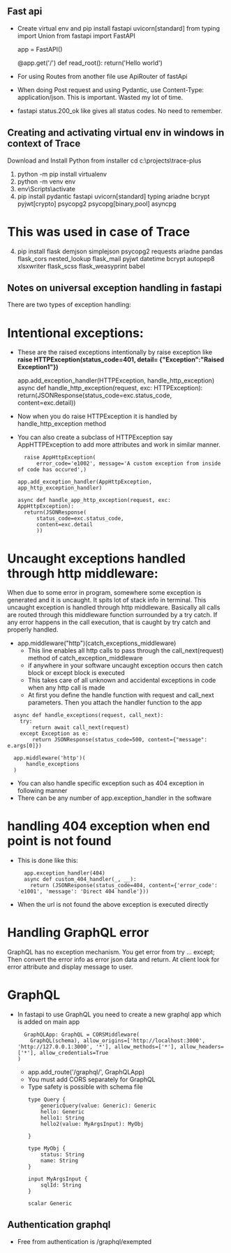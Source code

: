 ## **Fast api**
- Create virtual env and pip install fastapi uvicorn[standard]
  from typing import Union
  from fastapi import FastAPI

  app = FastAPI()

  @app.get('/')
  def read_root():
      return('Hello world')
- For using Routes from another file use ApiRouter of fastApi
- When doing Post request and using Pydantic, use Content-Type: application/json. This is important. Wasted my lot of time.
- fastapi status.200_ok like gives all status codes. No need to remember.

## **Creating and activating virtual env in windows in context of Trace**
Download and Install Python from installer
cd c:\projects\trace-plus
1. python -m pip install virtualenv
2. python -m venv env
3. env\Scripts\activate
4. pip install pydantic fastapi uvicorn[standard] typing ariadne bcrypt pyjwt[crypto] psycopg2 psycopg[binary,pool] asyncpg
# This was used in case of Trace
4. pip install flask demjson simplejson psycopg2 requests ariadne pandas flask_cors nested_lookup flask_mail pyjwt datetime bcrypt autopep8 xlsxwriter flask_scss flask_weasyprint babel

## **Notes on universal exception handling in fastapi**
There are two types of exception handling:
# Intentional exceptions:
- These are the raised exceptions intentionally by raise exception like **raise HTTPException(status_code=401, detail= {"Exception":"Raised Exception1"})** 
  
  app.add_exception_handler(HTTPException, handle_http_exception)
  async def handle_http_exception(request, exc: HTTPException):
    return(JSONResponse(status_code=exc.status_code, content=exc.detail))
- Now when you do raise HTTPException it is handled by handle_http_exception method

- You can also create a subclass of HTTPException say AppHTTPException to add more attributes and work in similar manner.
  ```
    raise AppHttpException(
        error_code='e1002', message='A custom exception from inside of code has occured',)
  ```
  ```app.add_exception_handler(AppHttpException, app_http_exception_handler)```
  ```
  async def handle_app_http_exception(request, exc: AppHttpException):
    return(JSONResponse(
        status_code=exc.status_code, 
        content=exc.detail
        ))
  ```

# Uncaught exceptions handled through http middleware: 
When due to some error in program, somewhere some exception is generated and it is uncaught. It spits lot of stack info in terminal. This uncaught exception is handled through http middleware. Basically all calls are routed through this middleware function surrounded by a try catch. If any error happens in the call execution, that is caught by try catch and properly handled.
- app.middleware("http")(catch_exceptions_middleware)
  - This line enables all http calls to pass through the call_next(request) method of catch_exception_middleware
  - if anywhere in your software uncaught exception occurs then catch block or except block is executed
  - This takes care of all unknown and accidental exceptions in code when any http call is made
  - At first you define the handle function with request and call_next parameters. Then you attach the handler function to the app
```
  async def handle_exceptions(request, call_next):
    try:
        return await call_next(request)
    except Exception as e:
        return JSONResponse(status_code=500, content={"message": e.args[0]})

  app.middleware('http')(
      handle_exceptions
  )
```
- You can also handle specific exception such as 404 exception in following manner
- There can be any number of app.exception_handler in the software

# handling 404 exception when end point is not found
- This is done like this:
  ```
    app.exception_handler(404)
    async def custom_404_handler(_, __):
      return (JSONResponse(status_code=404, content={'error_code': 'e1001', 'message': 'Direct 404 handle'}))
  ```
- When the url is not found the above exception is executed directly
# Handling GraphQL error
  GraphQL has no exception mechanism. You get error from try ... except; Then convert the error info as error json data and return. At client look for error attribute and display message to user.

# GraphQL
- In fastapi to use GraphQL you need to create a new graphql app which is added on main app
    ```
      GraphQLApp: GraphQL = CORSMiddleware(
        GraphQL(schema), allow_origins=['http://localhost:3000', 'http://127.0.0.1:3000', '*'], allow_methods=['*'], allow_headers=['*'], allow_credentials=True
    )
    ```
  - app.add_route('/graphql/', GraphQLApp)
  - You must add CORS separately for GraphQL
  - Type safety is possible with schema file
    ```
    type Query {
        genericQuery(value: Generic): Generic
        hello: Generic
        hello1: String
        hello2(value: MyArgsInput): MyObj
        
    }

    type MyObj {
        status: String
        name: String
    }

    input MyArgsInput {
        sqlId: String
    }

    scalar Generic
    ```
## Authentication graphql
- Free from authentication is /graphql/exempted